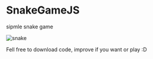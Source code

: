 # SnakeGameJS
sipmle snake game

![snake](https://user-images.githubusercontent.com/34587275/113363664-b435f080-9351-11eb-8030-dd355aed3922.gif)

Fell free to download code, improve if you want or play :D
